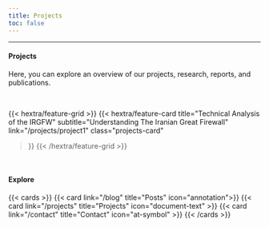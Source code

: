 ```yaml
---
title: Projects
toc: false
---
```

---

#### Projects
Here, you can explore an overview of our projects, research, reports, and publications.

<br>

{{< hextra/feature-grid >}}
  {{< hextra/feature-card
    title="Technical Analysis of the IRGFW" 
    subtitle="Understanding The Iranian Great Firewall"
    link="/projects/project1"
    class="projects-card"
  >}}
{{< /hextra/feature-grid >}}

<br>

#### Explore
{{< cards >}}
  {{< card link="/blog" title="Posts" icon="annotation">}}
  {{< card link="/projects" title="Projects" icon="document-text" >}}
  {{< card link="/contact" title="Contact" icon="at-symbol" >}}
{{< /cards >}}
